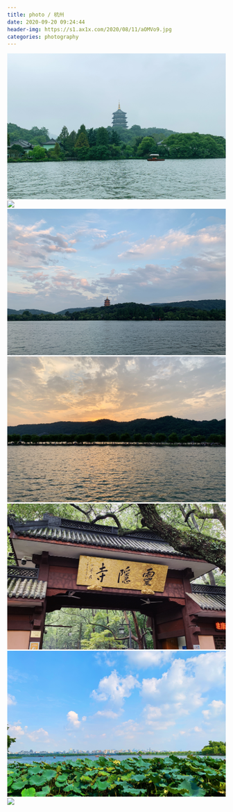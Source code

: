 ```yaml
---
title: photo / 杭州
date: 2020-09-20 09:24:44
header-img: https://s1.ax1x.com/2020/08/11/aOMVo9.jpg
categories: photography
---
```


![](200920-1/01.jpg)
![](200920-1/02.jpg)
![](200920-1/03.jpg)
![](200920-1/04.jpg)
![](200920-1/05.jpg)
![](200920-1/06.jpg)
![](200920-1/07.jpg)